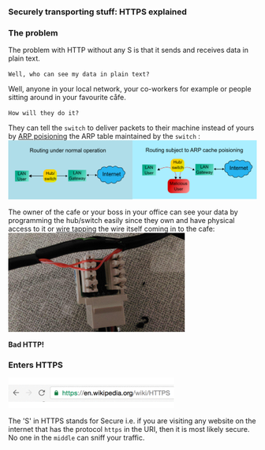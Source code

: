 ### Securely transporting stuff: HTTPS explained


### The problem
The problem with HTTP without any S is that it sends and receives data in plain text. 

`Well, who can see my data in plain text?`

Well, anyone in your local network, your co-workers for example or people sitting around in your favourite cåfe. 

`How will they do it?`

They can tell the `switch` to deliver packets to their machine instead of yours by [ARP poisioning](https://en.wikipedia.org/wiki/ARP_spoofing) the ARP table maintained by the `switch` :
![ARP poisioning](/img/arp.png)

The owner of the cafe or your boss in your office can see your data by programming the hub/switch easily since they own and have physical access to it or [wire tapping](https://en.wikipedia.org/wiki/Fiber_tapping) the wire itself coming in to the cafe:
![Wiretap](/img/wiretap.png)

**Bad HTTP!**


### Enters HTTPS

![https](/img/https.gif) 

The 'S' in HTTPS stands for Secure i.e. if you are visiting any website on the internet that has the protocol `https` in the URI, then it is most likely secure. No one in the `middle` can sniff your traffic.
